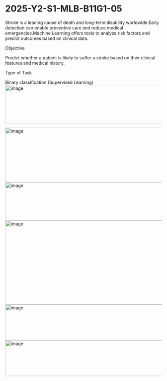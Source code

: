 # 2025-Y2-S1-MLB-B11G1-05

Stroke is a leading cause of death and long-term disability worldwide.Early detection can enable preventive care and reduce medical emergencies.Machine Learning offers tools to analyze risk factors and predict outcomes based on clinical data.

Objective

Predict whether a patient is likely to suffer a stroke based on their clinical features and medical history.

Type of Task

Binary classification (Supervised Learning)
<img width="1359" height="123" alt="image" src="https://github.com/user-attachments/assets/0c21ee51-03f5-4232-ab63-688e80ebc013" />

<img width="597" height="175" alt="image" src="https://github.com/user-attachments/assets/0443b9ca-7f9e-486c-99b3-30edbc568e2a" />


<img width="3019" height="123" alt="image" src="https://github.com/user-attachments/assets/d1ba87fe-1a1e-4af5-bfd9-9735aec08da0" />

<img width="916" height="269" alt="image" src="https://github.com/user-attachments/assets/a87752e1-70a5-4b37-821a-18eae39a16c9" />

<img width="2044" height="115" alt="image" src="https://github.com/user-attachments/assets/7b5d198a-3dee-40d7-8706-25f29c934969" />

<img width="1863" height="115" alt="image" src="https://github.com/user-attachments/assets/cd8480f0-6029-4c1d-8f14-8aa6a1dc2d1c" />
